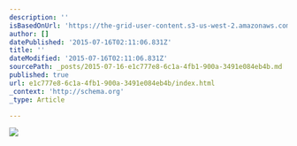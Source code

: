 ```yaml
---
description: ''
isBasedOnUrl: 'https://the-grid-user-content.s3-us-west-2.amazonaws.com/2c98847a-7d6f-43c3-a21e-5c96263b07a3.JPG'
author: []
datePublished: '2015-07-16T02:11:06.831Z'
title: ''
dateModified: '2015-07-16T02:11:06.831Z'
sourcePath: _posts/2015-07-16-e1c777e8-6c1a-4fb1-900a-3491e084eb4b.md
published: true
url: e1c777e8-6c1a-4fb1-900a-3491e084eb4b/index.html
_context: 'http://schema.org'
_type: Article

---
```

![](https://the-grid-user-content.s3-us-west-2.amazonaws.com/2c98847a-7d6f-43c3-a21e-5c96263b07a3.JPG)